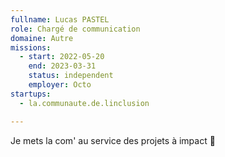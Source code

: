 ```yaml
---
fullname: Lucas PASTEL
role: Chargé de communication
domaine: Autre
missions:
  - start: 2022-05-20
    end: 2023-03-31
    status: independent
    employer: Octo
startups:
  - la.communaute.de.linclusion

---
```

Je mets la com' au service des projets à impact 👊

